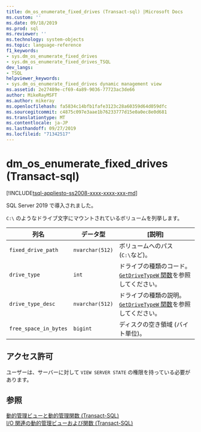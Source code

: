 ```yaml
---
title: dm_os_enumerate_fixed_drives (Transact-sql) |Microsoft Docs
ms.custom: ''
ms.date: 09/18/2019
ms.prod: sql
ms.reviewer: ''
ms.technology: system-objects
ms.topic: language-reference
f1_keywords:
- sys.dm_os_enumerate_fixed_drives
- sys.dm_os_enumerate_fixed_drives_TSQL
dev_langs:
- TSQL
helpviewer_keywords:
- sys.dm_os_enumerate_fixed_drives dynamic management view
ms.assetid: 2e27489e-cf69-4a89-9036-77723ac3de66
author: MikeRayMSFT
ms.author: mikeray
ms.openlocfilehash: fa5834c14bfb1fafe3123c28a60359d64d059dfc
ms.sourcegitcommit: c4875c097e3aae1b76233777d15e0a0ec8e0d681
ms.translationtype: MT
ms.contentlocale: ja-JP
ms.lasthandoff: 09/27/2019
ms.locfileid: "71342517"
---
```

# <a name="sysdm_os_enumerate_fixed_drives-transact-sql"></a>dm_os_enumerate_fixed_drives (Transact-sql)

[!INCLUDE[tsql-appliesto-ss2008-xxxx-xxxx-xxx-md](../../includes/tsql-appliesto-ss2008-xxxx-xxxx-xxx-md.md)]

SQL Server 2019 で導入されました。

`C:\` のようなドライブ文字にマウントされているボリュームを列挙します。

|列名|データ型|[説明]|
|-----------------|---------------|-----------------|  
|`fixed_drive_path`|`nvarchar(512)`|ボリュームへのパス (`C:\`など)。|  
|`drive_type`|`int`|ドライブの種類のコード。 [`GetDriveTypeW` 関数](/windows/win32/api/fileapi/nf-fileapi-getdrivetypew)を参照してください。|
|`drive_type_desc`|`nvarchar(512)`|ドライブの種類の説明。 [`GetDriveTypeW` 関数](/windows/win32/api/fileapi/nf-fileapi-getdrivetypew)を参照してください。|
|`free_space_in_bytes`|`bigint`|ディスクの空き領域 (バイト単位)。|

## <a name="permissions"></a>アクセス許可

ユーザーは、サーバーに対して `VIEW SERVER STATE` の権限を持っている必要があります。

## <a name="see-also"></a>参照  

 [動的管理ビューと動的管理関数 &#40;Transact-SQL&#41;](~/relational-databases/system-dynamic-management-views/system-dynamic-management-views.md)   
 [I/O 関連の動的管理ビューおよび関数 &#40;Transact-SQL&#41;](../../relational-databases/system-dynamic-management-views/i-o-related-dynamic-management-views-and-functions-transact-sql.md)  
